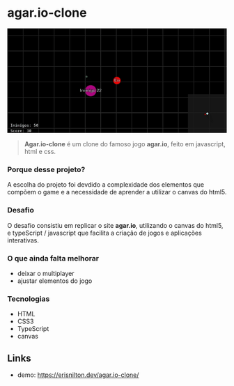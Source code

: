 # agar.io-clone


![Agar.io-clone](src/asserts/img/agar.gif)

> __Agar.io-clone__ é um clone do famoso jogo __agar.io__, feito em javascript, html e css.
### Porque desse projeto?

A escolha do projeto foi devdido a complexidade dos elementos que compõem o game e a necessidade de aprender a utilizar o canvas do html5.

### Desafio

O desafio consistiu em replicar o site __agar.io__, utilizando o canvas do html5, e typeScript / javascript que facilita a criação de jogos e aplicações interativas.
### O que ainda falta melhorar

- deixar o multiplayer
- ajustar elementos do jogo

### Tecnologias

- HTML
- CSS3
- TypeScript
- canvas

## Links
- demo: https://erisnilton.dev/agar.io-clone/
